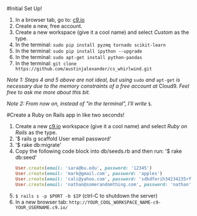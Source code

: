 #Initial Set Up!

1. In a browser tab, go to: <a href="https://c9.io/" target="_blank">c9.io</a>
2. Create a new, free account.
3. Create a new workspace (give it a cool name) and select _Custom_ as the type.
4. In the terminal: `sudo pip install pyzmq tornado scikit-learn`
5. In the terminal: `sudo pip install ipython --upgrade`
6. In the terminal: `sudo apt-get install python-pandas`
7. In the terminal: `git clone https://github.com/austinjalexander/cs_whirlwind.git`

_Note 1: Steps 4 and 5 above are not ideal, but using_ `sudo` _and_ `apt-get` _is necessary due to the memory constraints of a free account at_ Cloud9. _Feel free to ask me more about this bit._

_Note 2: From now on, instead of "in the terminal", I'll write_ `$`.


#Create a Ruby on Rails app in like two seconds!

1. Create a new <a href="https://c9.io/" target="_blank">c9.io</a> workspace (give it a cool name) and select _Ruby on Rails_ as the type.
2. '$ rails g scaffold User email password'
3. '$ rake db:migrate'
4. Copy the following code block into db/seeds.rb and then run: '$ rake db:seed'  
    ```ruby
    User.create(email: 'sara@bu.edu', password: '12345')
    User.create(email: 'mark@gmail.com', password: 'apples')
    User.create(email: 'cali@yahoo.com', password: 'sdkdferih34234235rfkdfkhsdf')
    User.create(email: 'nathan@somerandomthing.com', password: 'nathan')
    ```
5. `$ rails s -p $PORT -b $IP` (ctrl-C to shutdown the server)
6. In a new browser tab: `http://YOUR_COOL_WORKSPACE_NAME-c9-YOUR_USERNAME.c9.io/`
